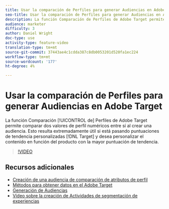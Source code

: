 ```yaml
---
title: Usar la comparación de Perfiles para generar Audiencias en Adobe Target
seo-title: Usar la comparación de Perfiles para generar Audiencias en Adobe Target
description: La función Comparación de Perfiles de Adobe Target permite comparar dos valores de perfil numéricos entre sí al crear una audiencia. Esto resulta extremadamente útil si está pasando puntuaciones de tendencia personalizadas al Destinatario y desea personalizar el contenido en función del producto con la mayor puntuación de tendencia.
audience: marketer
difficulty: 3
author: Daniel Wright
doc-type: use
activity-type: feature-video
translation-type: tm+mt
source-git-commit: 37443ae4c1cdda387c8db0053201d520fa1ec224
workflow-type: tm+mt
source-wordcount: '177'
ht-degree: 4%

---
```



# Usar la comparación de Perfiles para generar Audiencias en Adobe Target

La función Comparación [!UICONTROL de] Perfiles de Adobe Target permite comparar dos valores de perfil numéricos entre sí al crear una audiencia. Esto resulta extremadamente útil si está pasando puntuaciones de tendencia personalizadas [!DNL Target] y desea personalizar el contenido en función del producto con la mayor puntuación de tendencia.

>[!VIDEO](https://video.tv.adobe.com/v/23218/?quality=12)

## Recursos adicionales

* [Creación de una audiencia de comparación de atributos de perfil](https://docs.adobe.com/content/help/en/target/using/audiences/create-audiences/creating-a-profile-attribute-comparison-audience.html)
* [Métodos para obtener datos en el Adobe Target](https://docs.adobe.com/content/help/en/target/using/implement-target/before-implement/methods/methods-to-get-data-into-target.html)
* [Generación de Audiencias](https://docs.adobe.com/content/help/en/target/using/audiences/create-audiences/create-audience.html)
* [Vídeo sobre la creación de Actividades de segmentación de experiencias](../activities/create-experience-targeting-activities.md)